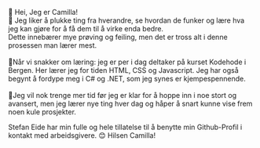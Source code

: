 👋 Hei, Jeg er Camilla!<br>
 👀 Jeg liker å plukke ting fra hverandre, se hvordan de funker og lære hva jeg kan gjøre for å få dem til å virke enda bedre. <br>
 Dette innebærer mye prøving og feiling, men det er tross alt i denne prosessen man lærer mest. <br><br>
 🌱Når vi snakker om læring: jeg er per i dag deltaker på kurset Kodehode i Bergen. Her lærer jeg for tiden HTML, CSS og Javascript. Jeg har også begynt å fordype meg i C# og .NET, som jeg synes er kjempespennende. 
 <br><br>
 💞️Jeg vil nok trenge mer tid før jeg er klar for å hoppe inn i noe stort og avansert, men jeg lærer nye ting hver dag og håper å snart kunne vise frem noen kule prosjekter. 

 Stefan Eide har min fulle og hele tillatelse til å benytte min Github-Profil i kontakt med arbeidsgivere. 😊 Hilsen Camilla!

<!---
camillab09/camillab09 is a ✨ special ✨ repository because its `README.md` (this file) appears on your GitHub profile.
You can click the Preview link to take a look at your changes.
--->

